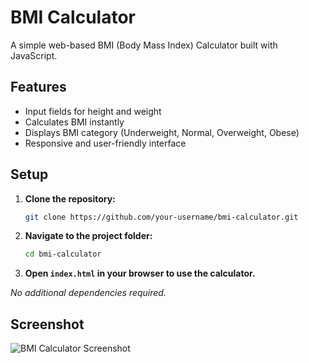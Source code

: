 
# BMI Calculator

A simple web-based BMI (Body Mass Index) Calculator built with JavaScript.

## Features

- Input fields for height and weight
- Calculates BMI instantly
- Displays BMI category (Underweight, Normal, Overweight, Obese)
- Responsive and user-friendly interface

## Setup

1. **Clone the repository:**
    ```bash
    git clone https://github.com/your-username/bmi-calculator.git
    ```
2. **Navigate to the project folder:**
    ```bash
    cd bmi-calculator
    ```
3. **Open `index.html` in your browser to use the calculator.**

_No additional dependencies required._

## Screenshot

![BMI Calculator Screenshot](screenshot.png)

